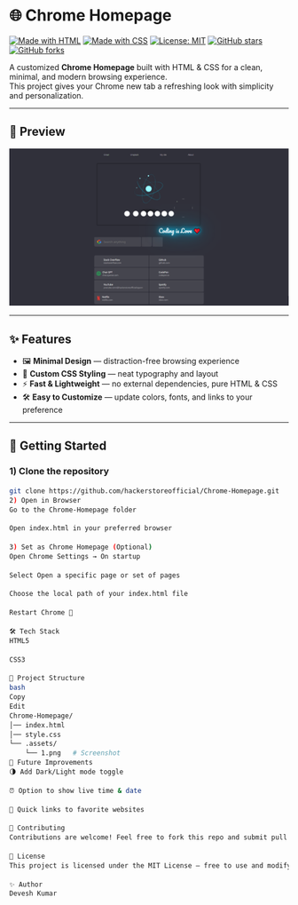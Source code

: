# 🌐 Chrome Homepage

[![Made with HTML](https://img.shields.io/badge/HTML-5-orange?logo=html5&logoColor=white)](#)
[![Made with CSS](https://img.shields.io/badge/CSS-3-blue?logo=css3&logoColor=white)](#)
[![License: MIT](https://img.shields.io/badge/License-MIT-green.svg)](LICENSE)
[![GitHub stars](https://img.shields.io/github/stars/hackerstoreofficial/Chrome-Homepage?style=social)](https://github.com/hackerstoreofficial/Chrome-Homepage/stargazers)
[![GitHub forks](https://img.shields.io/github/forks/hackerstoreofficial/Chrome-Homepage?style=social)](https://github.com/hackerstoreofficial/Chrome-Homepage/network/members)

A customized **Chrome Homepage** built with HTML & CSS for a clean, minimal, and modern browsing experience.  
This project gives your Chrome new tab a refreshing look with simplicity and personalization.

---

## 📸 Preview

![Chrome Homepage Screenshot](Chrome-Homepage/.assets/1.png)

---

## ✨ Features
- 🖼️ **Minimal Design** — distraction-free browsing experience  
- 🎨 **Custom CSS Styling** — neat typography and layout  
- ⚡ **Fast & Lightweight** — no external dependencies, pure HTML & CSS  
- 🛠️ **Easy to Customize** — update colors, fonts, and links to your preference  

---

## 🚀 Getting Started

### 1) Clone the repository
```bash
git clone https://github.com/hackerstoreofficial/Chrome-Homepage.git
2) Open in Browser
Go to the Chrome-Homepage folder

Open index.html in your preferred browser

3) Set as Chrome Homepage (Optional)
Open Chrome Settings → On startup

Select Open a specific page or set of pages

Choose the local path of your index.html file

Restart Chrome 🚀

🛠️ Tech Stack
HTML5

CSS3

📂 Project Structure
bash
Copy
Edit
Chrome-Homepage/
│── index.html
│── style.css
└── .assets/
    └── 1.png   # Screenshot
📌 Future Improvements
🌗 Add Dark/Light mode toggle

⏰ Option to show live time & date

🔗 Quick links to favorite websites

🤝 Contributing
Contributions are welcome! Feel free to fork this repo and submit pull requests.

📄 License
This project is licensed under the MIT License — free to use and modify.

✨ Author
Devesh Kumar